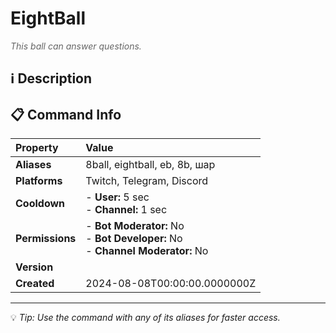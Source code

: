 # EightBall

<span style="color: #666; font-style: italic;">This ball can answer questions.</span>

## ℹ️ Description

## 📋 Command Info

| **Property** | **Value** |
|:----------------|:----------------|
| **Aliases** | 8ball, eightball, eb, 8b, шар |
| **Platforms** | Twitch, Telegram, Discord |
| **Cooldown** | - **User:** 5 sec<br> - **Channel:** 1 sec |
| **Permissions** | - **Bot Moderator:** No<br> - **Bot Developer:** No<br> - **Channel Moderator:** No |
| **Version** |  |
| **Created** | 2024-08-08T00:00:00.0000000Z |

---

💡 *Tip: Use the command with any of its aliases for faster access.*
